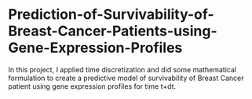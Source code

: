 # Prediction-of-Survivability-of-Breast-Cancer-Patients-using-Gene-Expression-Profiles
In this project, I applied time discretization and did some mathematical formulation to create a predictive model of survivability of Breast Cancer patient using gene expression profiles for time t+dt.
